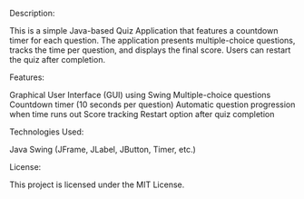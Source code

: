 Description:

This is a simple Java-based Quiz Application that features a countdown timer for each question. The application presents multiple-choice questions, tracks the time per question, and displays the final score. Users can restart the quiz after completion.


Features:

Graphical User Interface (GUI) using Swing
Multiple-choice questions
Countdown timer (10 seconds per question)
Automatic question progression when time runs out
Score tracking
Restart option after quiz completion


Technologies Used:

Java
Swing (JFrame, JLabel, JButton, Timer, etc.)


License:

This project is licensed under the MIT License.

